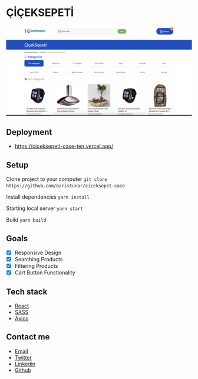 # ÇİÇEKSEPETİ

<img src="./ciceksepeti-screen.png" />

## Deployment

* https://ciceksepeti-case-ten.vercel.app/

## Setup

Clone project to your computer `git clone https://github.com/baristunar/ciceksepet-case` 

Install dependencies `yarn install`

Starting local server `yarn start`

Build `yarn build`

## Goals

- [x] Responsive Design
- [x] Searching Products
- [x] Filtering Products
- [x] Cart Button Functionality

## Tech stack

* [React](https://en.reactjs.org/)
* [SASS](https://sass-lang.com/)
* [Axios](https://axios-http.com/docs/intro)

## Contact me

- <a href="mailto:tunarbaris7@gmail.com">Email</a>
- [Twitter](https://twitter.com/baristunar)
- [Linkedin](https://www.linkedin.com/in/baristunar/)
- [Github](https://github.com/baristunar)
